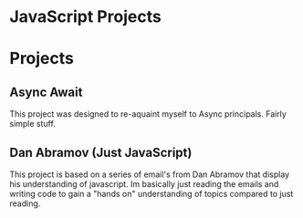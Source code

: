 # JavaScript Projects



# Projects

## Async Await

This project was designed to re-aquaint myself to Async principals. Fairly simple stuff.

## Dan Abramov (Just JavaScript)

This project is based on a series of email's from Dan Abramov that display his understanding of javascript. Im basically just reading the emails and writing code to gain a "hands on" understanding of topics compared to just reading.